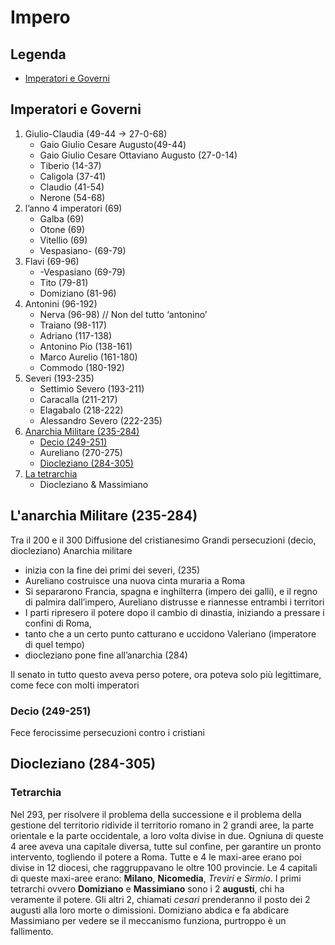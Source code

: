 # Impero

## Legenda

- [Imperatori e Governi](https://github.com/killerbossoriginal/quaderno/blob/main/storia/roma/impero.md#imperatori-e-governi)

## Imperatori e Governi

1. Giulio-Claudia (49-44 -> 27-0-68)
    - Gaio Giulio Cesare Augusto(49-44)
    - Gaio Giulio Cesare Ottaviano Augusto (27-0-14)
    - Tiberio (14-37)
    - Caligola (37-41)
    - Claudio (41-54)
    - Nerone (54-68)
2. l’anno 4 imperatori (69)
    - Galba (69)
    - Otone (69)
    - Vitellio (69)
    - Vespasiano- (69-79)
3. Flavi (69-96)
    - -Vespasiano (69-79)
    - Tito (79-81)
    - Domiziano (81-96)
4. Antonini (96-192)
    - Nerva (96-98) // Non del tutto ‘antonino’
    - Traiano (98-117)
    - Adriano (117-138)
    - Antonino Pio (138-161)
    - Marco Aurelio (161-180)
    - Commodo (180-192)
5. Severi (193-235)
    - Settimio Severo (193-211)
    - Caracalla (211-217)
    - Elagabalo (218-222)
    - Alessandro Severo (222-235)
6. [Anarchia Militare (235-284)](https://github.com/killerbossoriginal/quaderno/blob/main/storia/roma/impero.md#lanarchia-militare-235-284)
    - [Decio (249-251)](https://github.com/killerbossoriginal/quaderno/blob/main/storia/roma/impero.md#decio-249-251)
    - Aureliano (270-275)
    - [Diocleziano (284-305)](https://github.com/killerbossoriginal/quaderno/blob/main/storia/roma/impero.md#diocleziano-284-305)
7. [La tetrarchia](https://github.com/killerbossoriginal/quaderno/blob/main/storia/roma/impero.md#tetrarchia)
    - Diocleziano & Massimiano

## L'anarchia Militare (235-284)

Tra il 200 e il 300
Diffusione del cristianesimo
Grandi persecuzioni (decio, diocleziano)
Anarchia militare

- inizia con la fine dei primi dei severi, (235)
- Aureliano costruisce una nuova cinta muraria a Roma
- Si separarono Francia, spagna e inghilterra (impero dei galli), e il regno di palmira dall’impero, Aureliano distrusse e riannesse entrambi i territori
- I parti ripresero il potere dopo il cambio di dinastia, iniziando a pressare i confini di Roma,
- tanto che a un certo punto catturano e uccidono Valeriano (imperatore di quel tempo)
- diocleziano pone fine all’anarchia (284)

Il senato in tutto questo aveva perso potere, ora poteva solo più legittimare, come fece con molti imperatori

### Decio (249-251)

Fece ferocissime persecuzioni contro i cristiani

## Diocleziano (284-305)

### Tetrarchia

Nel 293, per risolvere il problema della successione e il problema della gestione del territorio ridivide il territorio romano in 2 grandi aree, la parte orientale e la parte occidentale, a loro volta divise in due. Ogniuna di queste 4 aree aveva una capitale diversa, tutte sul confine, per garantire un pronto intervento, togliendo il potere a Roma. Tutte e 4 le maxi-aree erano poi divise in 12 diocesi, che raggruppavano le oltre 100 provincie.
Le 4 capitali di queste maxi-aree erano: **Milano**, **Nicomedia**, *Treviri* e *Sirmio*. I primi tetrarchi ovvero **Domiziano** e **Massimiano** sono i 2 **augusti**, chi ha veramente il potere. Gli altri 2, chiamati *cesari* prenderanno il posto dei 2 augusti alla loro morte o dimissioni.
Domiziano abdica e fa abdicare Massimiano per vedere se il meccanismo funziona, purtroppo è un fallimento.
